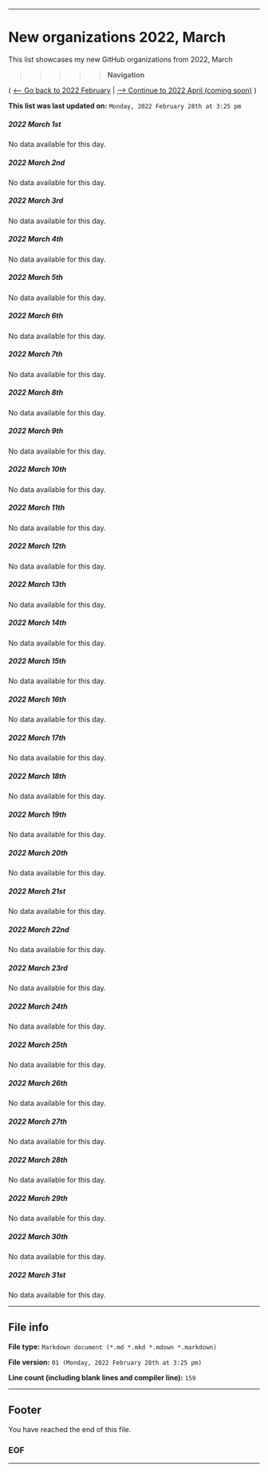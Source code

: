 
***

# New organizations 2022, March

This list showcases my new GitHub organizations from 2022, March

> > > > > **Navigation**

( [<-- Go back to 2022 February](/NewOrgs/2022/02_February/README.md) | [ --> Continue to 2022 April (coming soon)](/NewOrgs/2022/04_April/README.md) )

**This list was last updated on:** `Monday, 2022 February 28th at 3:25 pm`

<!-- ##### LIST !-->

##### 2022 March 1st

No data available for this day.

##### 2022 March 2nd

No data available for this day.

##### 2022 March 3rd

No data available for this day.

##### 2022 March 4th

No data available for this day.

##### 2022 March 5th

No data available for this day.

##### 2022 March 6th

No data available for this day.

##### 2022 March 7th

No data available for this day.

##### 2022 March 8th

No data available for this day.

##### 2022 March 9th

No data available for this day.

##### 2022 March 10th

No data available for this day.

##### 2022 March 11th

No data available for this day.

##### 2022 March 12th

No data available for this day.

##### 2022 March 13th

No data available for this day.

##### 2022 March 14th

No data available for this day.

##### 2022 March 15th

No data available for this day.

##### 2022 March 16th

No data available for this day.

##### 2022 March 17th

No data available for this day.

##### 2022 March 18th

No data available for this day.

##### 2022 March 19th

No data available for this day.

##### 2022 March 20th

No data available for this day.

##### 2022 March 21st

No data available for this day.

##### 2022 March 22nd

No data available for this day.

##### 2022 March 23rd

No data available for this day.

##### 2022 March 24th

No data available for this day.

##### 2022 March 25th

No data available for this day.

##### 2022 March 26th

No data available for this day.

##### 2022 March 27th

No data available for this day.

##### 2022 March 28th

No data available for this day.

##### 2022 March 29th

No data available for this day.

##### 2022 March 30th

No data available for this day.

##### 2022 March 31st

No data available for this day.

***

## File info

**File type:** `Markdown document (*.md *.mkd *.mdown *.markdown)`

**File version:** `01 (Monday, 2022 February 28th at 3:25 pm)`

**Line count (including blank lines and compiler line):** `159`

***

## Footer

You have reached the end of this file.

### EOF

***
